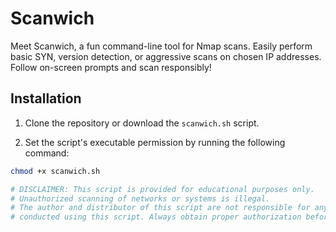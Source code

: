 # Scanwich
Meet Scanwich, a fun command-line tool for Nmap scans. Easily perform basic SYN, version detection, or aggressive scans on chosen IP addresses. Follow on-screen prompts and scan responsibly!

## Installation

1. Clone the repository or download the `scanwich.sh` script.

2. Set the script's executable permission by running the following command:

```bash
chmod +x scanwich.sh

# DISCLAIMER: This script is provided for educational purposes only.
# Unauthorized scanning of networks or systems is illegal.
# The author and distributor of this script are not responsible for any illegal activities
# conducted using this script. Always obtain proper authorization before scanning.
